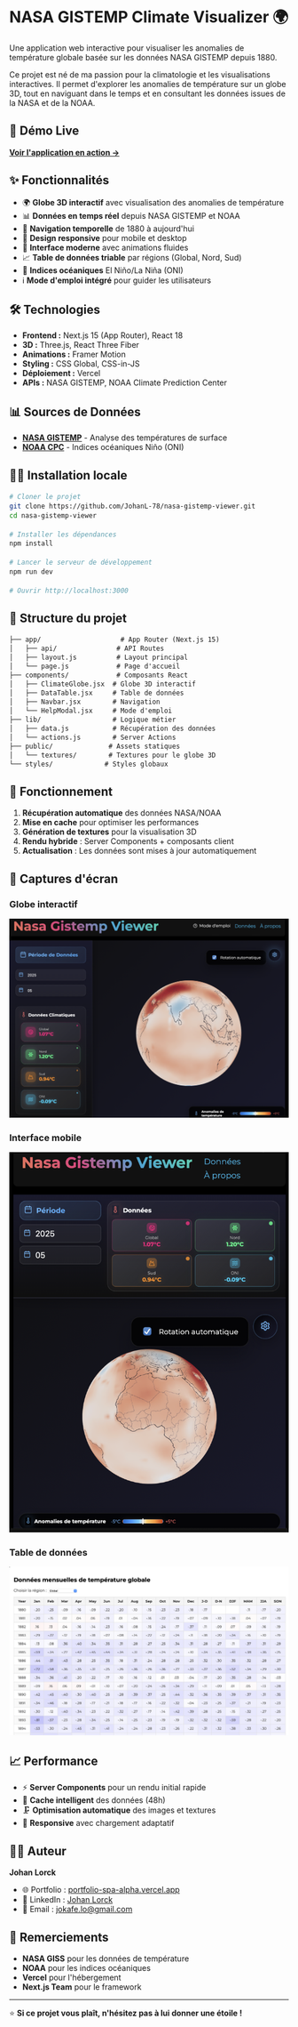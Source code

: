 # NASA GISTEMP Climate Visualizer 🌍

Une application web interactive pour visualiser les anomalies de température globale basée sur les données NASA GISTEMP depuis 1880.

Ce projet est né de ma passion pour la climatologie et les visualisations interactives. Il permet d'explorer les anomalies de température sur un globe 3D, tout en naviguant dans le temps et en consultant les données issues de la NASA et de la NOAA.

## 🚀 Démo Live

**[Voir l'application en action →](https://nasa-gistemp-viewer.vercel.app)**

## ✨ Fonctionnalités

- 🌍 **Globe 3D interactif** avec visualisation des anomalies de température
- 📊 **Données en temps réel** depuis NASA GISTEMP et NOAA
- 📅 **Navigation temporelle** de 1880 à aujourd'hui
- 📱 **Design responsive** pour mobile et desktop
- 🎨 **Interface moderne** avec animations fluides
- 📈 **Table de données triable** par régions (Global, Nord, Sud)
- 🌊 **Indices océaniques** El Niño/La Niña (ONI)
- ℹ️ **Mode d'emploi intégré** pour guider les utilisateurs

## 🛠️ Technologies

- **Frontend :** Next.js 15 (App Router), React 18
- **3D :** Three.js, React Three Fiber
- **Animations :** Framer Motion
- **Styling :** CSS Global, CSS-in-JS
- **Déploiement :** Vercel
- **APIs :** NASA GISTEMP, NOAA Climate Prediction Center

## 📊 Sources de Données

- **[NASA GISTEMP](https://data.giss.nasa.gov/gistemp/)** - Analyse des températures de surface
- **[NOAA CPC](https://www.cpc.ncep.noaa.gov/data/indices/)** - Indices océaniques Niño (ONI)

## 🏃‍♂️ Installation locale

```bash
# Cloner le projet
git clone https://github.com/JohanL-78/nasa-gistemp-viewer.git
cd nasa-gistemp-viewer

# Installer les dépendances
npm install

# Lancer le serveur de développement
npm run dev

# Ouvrir http://localhost:3000
```

## 📁 Structure du projet

```
├── app/                    # App Router (Next.js 15)
│   ├── api/               # API Routes
│   ├── layout.js          # Layout principal
│   └── page.js            # Page d'accueil
├── components/            # Composants React
│   ├── ClimateGlobe.jsx  # Globe 3D interactif
│   ├── DataTable.jsx     # Table de données
│   ├── Navbar.jsx        # Navigation
│   └── HelpModal.jsx     # Mode d'emploi
├── lib/                  # Logique métier
│   ├── data.js           # Récupération des données
│   └── actions.js        # Server Actions
├── public/              # Assets statiques
│   └── textures/        # Textures pour le globe 3D
└── styles/             # Styles globaux
```

## 🎯 Fonctionnement

1. **Récupération automatique** des données NASA/NOAA
2. **Mise en cache** pour optimiser les performances
3. **Génération de textures** pour la visualisation 3D
4. **Rendu hybride** : Server Components + composants client
5. **Actualisation** : Les données sont mises à jour automatiquement

## 🌟 Captures d'écran

### Globe interactif
![Globe 3D](public/screenshots/ClimateGlobe.png)

### Interface mobile
![Mobile](public/screenshots/MobileGlobe.png)

### Table de données
![Data Table](public/screenshots/TableGlobe.png)

## 📈 Performance

- ⚡ **Server Components** pour un rendu initial rapide
- 💾 **Cache intelligent** des données (48h)
- 🗜️ **Optimisation automatique** des images et textures
- 📱 **Responsive** avec chargement adaptatif

## 👨‍💻 Auteur

**Johan Lorck**

- 🌐 Portfolio : [portfolio-spa-alpha.vercel.app](https://portfolio-spa-alpha.vercel.app)
- 💼 LinkedIn : [Johan Lorck](https://www.linkedin.com/in/johan-lorck-21949a350/)
- 📧 Email : jokafe.lo@gmail.com

## 🙏 Remerciements

- **NASA GISS** pour les données de température
- **NOAA** pour les indices océaniques
- **Vercel** pour l'hébergement
- **Next.js Team** pour le framework

---

⭐ **Si ce projet vous plaît, n'hésitez pas à lui donner une étoile !**